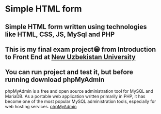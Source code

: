 # Simple HTML form
Simple HTML form written using technologies like HTML, CSS, JS, MySql and PHP<br/><br/>
This is my final exam project😁 from Introduction to Front End at <a href="https://newuu.uz" target="_blank">New Uzbekistan University</a><br><br/>
You can run project and test it, but before running download phpMyAdmin<br/>
---
phpMyAdmin is a free and open source administration tool for MySQL and MariaDB. As a portable web application written primarily in PHP, it has become one of the most popular MySQL administration tools, especially for web hosting services.
<a href="https://www.phpmyadmin.net/" target="_blank">phpMyAdmin<a/>

